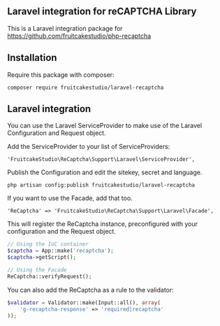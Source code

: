 ## Laravel integration for reCAPTCHA Library

This is a Laravel integration package for https://github.com/fruitcakestudio/php-recaptcha


## Installation

Require this package with composer:

```
composer require fruitcakestudio/laravel-recaptcha
```


## Laravel integration

You can use the Laravel ServiceProvider to make use of the Laravel Configuration and Request object.

Add the ServiceProvider to your list of ServiceProviders:

```
'FruitcakeStudio\ReCaptcha\Support\Laravel\ServiceProvider',
```

Publish the Configuration and edit the sitekey, secret and language.

```
php artisan config:publish fruitcakestudio/laravel-recaptcha
```

If you want to use the Facade, add that too.

```
'ReCaptcha' => 'FruitcakeStudio\ReCaptcha\Support\Laravel\Facade',
```

This will register the ReCaptcha instance, preconfigured with your configuration and the Request object.

```php
// Using the IoC container
$captcha = App::make('recaptcha');
$captcha->getScript();

// Using the Facade
ReCaptcha::verifyRequest();
```

You can also add the ReCaptcha as a rule to the validator:

```php
$validator = Validator::make(Input::all(), array(
    'g-recaptcha-response' => 'required|recaptcha'
));
```

